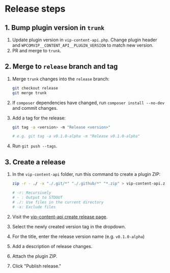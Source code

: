 # Release steps

## 1. Bump plugin version in `trunk`

1. Update plugin version in `vip-content-api.php`. Change plugin header and `WPCOMVIP__CONTENT_API__PLUGIN_VERSION` to match new version.
2. PR and merge to `trunk`.

## 2. Merge to `release` branch and tag

1. Merge `trunk` changes into the `release` branch:

    ```bash
    git checkout release
    git merge trunk
    ```

2. If `composer` dependencies have changed, run `composer install --no-dev` and commit changes.
3. Add a tag for the release:

    ```bash
    git tag -a <version> -m "Release <version>"

    # e.g. git tag -a v0.1.0-alpha -m "Release v0.1.0-alpha"
    ```

5. Run `git push --tags`.

## 3. Create a release

1. In the `vip-content-api` folder, run this command to create a plugin ZIP:

    ```bash
    zip -r - ./ -x "./.git/*" "./.github/*" "*.zip" > vip-content-api.zip

    # -r: Recursively
    # - : Output to STDOUT
    # ./: Use files in the current directory
    # -x: Exclude files
    ```

2. Visit the [vip-content-api create release page](https://github.com/Automattic/vip-content-api/releases/new).
3. Select the newly created version tag in the dropdown.
4. For the title, enter the release version name (e.g. `v0.1.0-alpha`)
5. Add a description of release changes.
6. Attach the plugin ZIP.
7. Click "Publish release."

